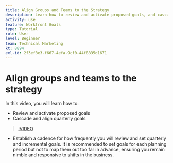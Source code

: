 ```yaml
---
title: Align Groups and Teams to the Strategy
description: Learn how to review and activate proposed goals, and cascade and align quarterly goals using [!DNL Adobe Workfront Goals].
activity: use
feature: Workfront Goals
type: Tutorial
role: User
level: Beginner
team: Technical Marketing
kt: 8894
exl-id: 2f3ef8e3-f667-4efa-9cf0-44f8835d1671
---
```

# Align groups and teams to the strategy

In this video, you will learn how to:

* Review and activate proposed goals
* Cascade and align quarterly goals

>[!VIDEO](https://video.tv.adobe.com/v/335188/?quality=12)

<!--
Pro-tips graphic
-->

* Establish a cadence for how frequently you will review and set quarterly and incremental goals. It is recommended to set goals for each planning period but not to map them out too far in advance, ensuring you remain nimble and responsive to shifts in the business.
